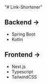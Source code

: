 "# Link-Shortener" 

## Backend ->
* Spring Boot
* Kotlin

## Frontend ->
* Next.js
* Typescript
* TailwindCSS